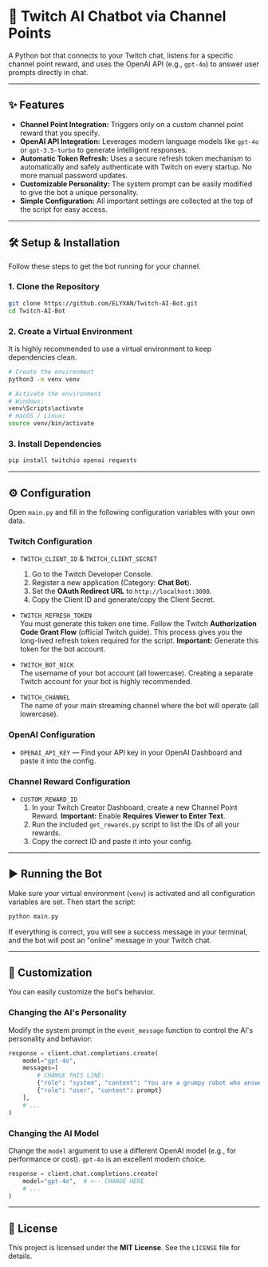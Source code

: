 # 🤖 Twitch AI Chatbot via Channel Points

A Python bot that connects to your Twitch chat, listens for a specific channel point reward, and uses the OpenAI API (e.g., `gpt-4o`) to answer user prompts directly in chat.

---

## ✨ Features

- **Channel Point Integration:** Triggers only on a custom channel point reward that you specify.
- **OpenAI API Integration:** Leverages modern language models like `gpt-4o` or `gpt-3.5-turbo` to generate intelligent responses.
- **Automatic Token Refresh:** Uses a secure refresh token mechanism to automatically and safely authenticate with Twitch on every startup. No more manual password updates.
- **Customizable Personality:** The system prompt can be easily modified to give the bot a unique personality.
- **Simple Configuration:** All important settings are collected at the top of the script for easy access.

---

## 🛠️ Setup & Installation

Follow these steps to get the bot running for your channel.

### 1. Clone the Repository

```bash
git clone https://github.com/ELYXAN/Twitch-AI-Bot.git
cd Twitch-AI-Bot
```

### 2. Create a Virtual Environment

It is highly recommended to use a virtual environment to keep dependencies clean.

```bash
# Create the environment
python3 -m venv venv

# Activate the environment
# Windows:
venv\Scripts\activate
# macOS / Linux:
source venv/bin/activate
```

### 3. Install Dependencies

```bash
pip install twitchio openai requests
```

---

## ⚙️ Configuration

Open `main.py` and fill in the following configuration variables with your own data.

### Twitch Configuration

- `TWITCH_CLIENT_ID` & `TWITCH_CLIENT_SECRET`  
  1. Go to the Twitch Developer Console.  
  2. Register a new application (Category: **Chat Bot**).  
  3. Set the **OAuth Redirect URL** to `http://localhost:3000`.  
  4. Copy the Client ID and generate/copy the Client Secret.

- `TWITCH_REFRESH_TOKEN`  
  You must generate this token one time. Follow the Twitch **Authorization Code Grant Flow** (official Twitch guide). This process gives you the long-lived refresh token required for the script. **Important:** Generate this token for the bot account.

- `TWITCH_BOT_NICK`  
  The username of your bot account (all lowercase). Creating a separate Twitch account for your bot is highly recommended.

- `TWITCH_CHANNEL`  
  The name of your main streaming channel where the bot will operate (all lowercase).

### OpenAI Configuration

- `OPENAI_API_KEY` — Find your API key in your OpenAI Dashboard and paste it into the config.

### Channel Reward Configuration

- `CUSTOM_REWARD_ID`  
  1. In your Twitch Creator Dashboard, create a new Channel Point Reward. **Important:** Enable **Requires Viewer to Enter Text**.  
  2. Run the included `get_rewards.py` script to list the IDs of all your rewards.  
  3. Copy the correct ID and paste it into your config.

---

## ▶️ Running the Bot

Make sure your virtual environment (`venv`) is activated and all configuration variables are set. Then start the script:

```bash
python main.py
```

If everything is correct, you will see a success message in your terminal, and the bot will post an "online" message in your Twitch chat.

---

## 🎨 Customization

You can easily customize the bot's behavior.

### Changing the AI's Personality

Modify the system prompt in the `event_message` function to control the AI's personality and behavior:

```python
response = client.chat.completions.create(
    model="gpt-4o",
    messages=[
        # CHANGE THIS LINE:
        {"role": "system", "content": "You are a grumpy robot who answers questions reluctantly."},
        {"role": "user", "content": prompt}
    ],
    # ...
)
```

### Changing the AI Model

Change the `model` argument to use a different OpenAI model (e.g., for performance or cost). `gpt-4o` is an excellent modern choice.

```python
response = client.chat.completions.create(
    model="gpt-4o",  # <-- CHANGE HERE
    # ...
)
```

---

## 📄 License

This project is licensed under the **MIT License**. See the `LICENSE` file for details.
